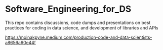 # Software_Engineering_for_DS
This repo contains discussions, code dumps and presentations on best practices for coding in data science, and development of libraries and APIs

https://moinakpyne.medium.com/production-code-and-data-scientists-a8656a60e44f

